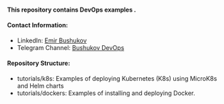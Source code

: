 #### This repository contains DevOps examples .

#### Contact Information:
- LinkedIn: [Emir Bushukov](www.linkedin.com/in/emir-bushukov-devops)
- Telegram Channel: [Bushukov DevOps](https://t.me/bushukovdevops)

#### Repository Structure:
- tutorials/k8s: Examples of deploying Kubernetes (K8s) using MicroK8s and Helm charts
- tutorials/dockers: Examples of installing and deploying Docker.